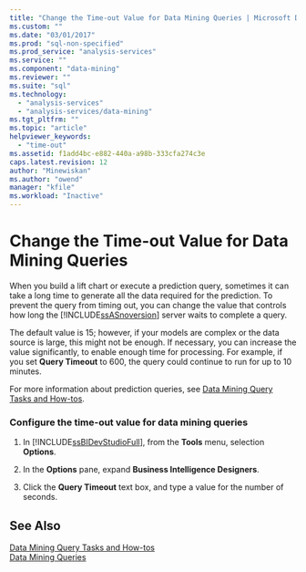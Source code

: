 ```yaml
---
title: "Change the Time-out Value for Data Mining Queries | Microsoft Docs"
ms.custom: ""
ms.date: "03/01/2017"
ms.prod: "sql-non-specified"
ms.prod_service: "analysis-services"
ms.service: ""
ms.component: "data-mining"
ms.reviewer: ""
ms.suite: "sql"
ms.technology: 
  - "analysis-services"
  - "analysis-services/data-mining"
ms.tgt_pltfrm: ""
ms.topic: "article"
helpviewer_keywords: 
  - "time-out"
ms.assetid: f1add4bc-e882-440a-a98b-333cfa274c3e
caps.latest.revision: 12
author: "Minewiskan"
ms.author: "owend"
manager: "kfile"
ms.workload: "Inactive"
---
```

# Change the Time-out Value for Data Mining Queries
  When you build a lift chart or execute a prediction query, sometimes it can take a long time to generate all the data required for the prediction. To prevent the query from timing out, you can change the value that controls how long the [!INCLUDE[ssASnoversion](../../includes/ssasnoversion-md.md)] server waits to complete a query.  
  
 The default value is 15; however, if your models are complex or the data source is large, this might not be enough. If necessary, you can increase the value significantly, to enable enough time for processing. For example, if you set **Query Timeout** to 600, the query could continue to run for up to 10 minutes.  
  
 For more information about prediction queries, see [Data Mining Query Tasks and How-tos](../../analysis-services/data-mining/data-mining-query-tasks-and-how-tos.md).  
  
### Configure the time-out value for data mining queries  
  
1.  In [!INCLUDE[ssBIDevStudioFull](../../includes/ssbidevstudiofull-md.md)], from the **Tools** menu, selection **Options**.  
  
2.  In the **Options** pane, expand **Business Intelligence Designers**.  
  
3.  Click the **Query Timeout** text box, and type a value for the number of seconds.  
  
## See Also  
 [Data Mining Query Tasks and How-tos](../../analysis-services/data-mining/data-mining-query-tasks-and-how-tos.md)   
 [Data Mining Queries](../../analysis-services/data-mining/data-mining-queries.md)  
  
  
